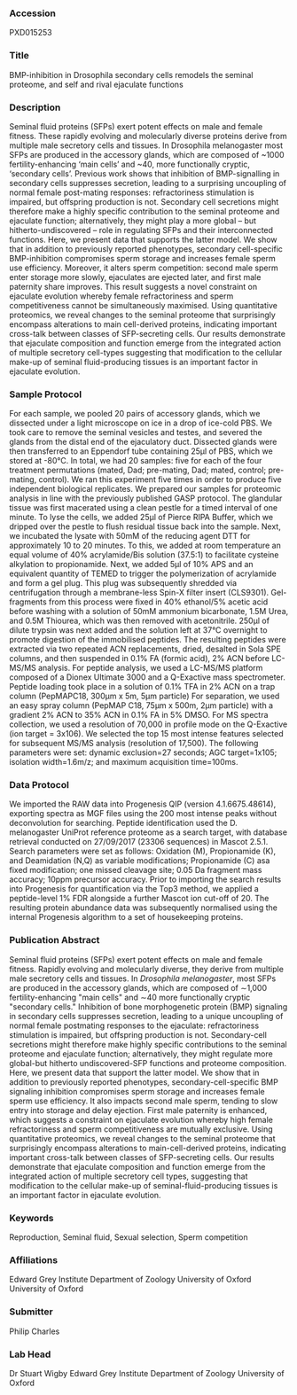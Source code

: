 ### Accession
PXD015253

### Title
BMP-inhibition in Drosophila secondary cells remodels the seminal proteome, and self and rival ejaculate functions

### Description
Seminal fluid proteins (SFPs) exert potent effects on male and female fitness. These rapidly evolving and molecularly diverse proteins derive from multiple male secretory cells and tissues. In Drosophila melanogaster most SFPs are produced in the accessory glands, which are composed of ~1000 fertility-enhancing ‘main cells’ and ~40, more functionally cryptic, ‘secondary cells’. Previous work shows that inhibition of BMP-signalling in secondary cells suppresses secretion, leading to a surprising uncoupling of normal female post-mating responses: refractoriness stimulation is impaired, but offspring production is not. Secondary cell secretions might therefore make a highly specific contribution to the seminal proteome and ejaculate function; alternatively, they might play a more global – but hitherto-undiscovered – role in regulating SFPs and their interconnected functions. Here, we present data that supports the latter model. We show that in addition to previously reported phenotypes, secondary cell-specific BMP-inhibition compromises sperm storage and increases female sperm use efficiency. Moreover, it alters sperm competition: second male sperm enter storage more slowly, ejaculates are ejected later, and first male paternity share improves. This result suggests a novel constraint on ejaculate evolution whereby female refractoriness and sperm competitiveness cannot be simultaneously maximised. Using quantitative proteomics, we reveal changes to the seminal proteome that surprisingly encompass alterations to main cell-derived proteins, indicating important cross-talk between classes of SFP-secreting cells. Our results demonstrate that ejaculate composition and function emerge from the integrated action of multiple secretory cell-types suggesting that modification to the cellular make-up of seminal fluid-producing tissues is an important factor in ejaculate evolution.

### Sample Protocol
For each sample, we pooled 20 pairs of accessory glands, which we dissected under a light microscope on ice in a drop of ice-cold PBS. We took care to remove the seminal vesicles and testes, and severed the glands from the distal end of the ejaculatory duct. Dissected glands were then transferred to an Eppendorf tube containing 25µl of PBS, which we stored at -80°C. In total, we had 20 samples: five for each of the four treatment permutations (mated, Dad; pre-mating, Dad; mated, control; pre-mating, control). We ran this experiment five times in order to produce five independent biological replicates. We prepared our samples for proteomic analysis in line with the previously published GASP protocol. The glandular tissue was first macerated using a clean pestle for a timed interval of one minute. To lyse the cells, we added 25µl of Pierce RIPA Buffer, which we dripped over the pestle to flush residual tissue back into the sample. Next, we incubated the lysate with 50mM of the reducing agent DTT for approximately 10 to 20 minutes. To this, we added at room temperature an equal volume of 40% acrylamide/Bis solution (37.5:1) to facilitate cysteine alkylation to propionamide. Next, we added 5µl of 10% APS and an equivalent quantity of TEMED to trigger the polymerization of acrylamide and form a gel plug. This plug was subsequently shredded via centrifugation through a membrane-less Spin-X filter insert (CLS9301). Gel-fragments from this process were fixed in 40% ethanol/5% acetic acid before washing with a solution of 50mM ammonium bicarbonate, 1.5M Urea, and 0.5M Thiourea, which was then removed with acetonitrile. 250µl of dilute trypsin was next added and the solution left at 37°C overnight to promote digestion of the immobilised peptides. The resulting peptides were extracted via two repeated ACN replacements, dried, desalted in Sola SPE columns, and then suspended in 0.1% FA (formic acid), 2% ACN before LC-MS/MS analysis. For peptide analysis, we used a LC-MS/MS platform composed of a Dionex Ultimate 3000 and a Q-Exactive mass spectrometer. Peptide loading took place in a solution of 0.1% TFA in 2% ACN on a trap column (PepMAPC18, 300µm x 5m, 5µm particle) For separation, we used an easy spray column (PepMAP C18, 75µm x 500m, 2µm particle) with a gradient 2% ACN to 35% ACN in 0.1% FA in 5% DMSO. For MS spectra collection, we used a resolution of 70,000 in profile mode on the Q-Exactive (ion target = 3x106). We selected the top 15 most intense features selected for subsequent MS/MS analysis (resolution of 17,500). The following parameters were set: dynamic exclusion=27 seconds; AGC target=1x105; isolation width=1.6m/z; and maximum acquisition time=100ms.

### Data Protocol
We imported the RAW data into Progenesis QIP (version 4.1.6675.48614), exporting spectra as MGF files using the 200 most intense peaks without deconvolution for searching. Peptide identification used the D. melanogaster UniProt reference proteome as a search target, with database retrieval conducted on 27/09/2017 (23306 sequences) in Mascot 2.5.1. Search parameters were set as follows: Oxidation (M), Propionamide (K), and Deamidation (N,Q) as variable modifications; Propionamide (C) asa fixed modification; one missed cleavage site; 0.05 Da fragment mass accuracy; 10ppm precursor accuracy. Prior to importing the search results into Progenesis for quantification via the Top3 method, we applied a peptide-level 1% FDR alongside a further Mascot ion cut-off of 20. The resulting protein abundance data was subsequently normalised using the internal Progenesis algorithm to a set of housekeeping proteins.

### Publication Abstract
Seminal fluid proteins (SFPs) exert potent effects on male and female fitness. Rapidly evolving and molecularly diverse, they derive from multiple male secretory cells and tissues. In <i>Drosophila melanogaster</i>, most SFPs are produced in the accessory glands, which are composed of &#x223c;1,000 fertility-enhancing "main cells" and &#x223c;40 more functionally cryptic "secondary cells." Inhibition of bone morphogenetic protein (BMP) signaling in secondary cells suppresses secretion, leading to a unique uncoupling of normal female postmating responses to the ejaculate: refractoriness stimulation is impaired, but offspring production is not. Secondary-cell secretions might therefore make highly specific contributions to the seminal proteome and ejaculate function; alternatively, they might regulate more global-but hitherto undiscovered-SFP functions and proteome composition. Here, we present data that support the latter model. We show that in addition to previously reported phenotypes, secondary-cell-specific BMP signaling inhibition compromises sperm storage and increases female sperm use efficiency. It also impacts second male sperm, tending to slow entry into storage and delay ejection. First male paternity is enhanced, which suggests a constraint on ejaculate evolution whereby high female refractoriness and sperm competitiveness are mutually exclusive. Using quantitative proteomics, we reveal changes to the seminal proteome that surprisingly encompass alterations to main-cell-derived proteins, indicating important cross-talk between classes of SFP-secreting cells. Our results demonstrate that ejaculate composition and function emerge from the integrated action of multiple secretory cell types, suggesting that modification to the cellular make-up of seminal-fluid-producing tissues is an important factor in ejaculate evolution.

### Keywords
Reproduction, Seminal fluid, Sexual selection, Sperm competition

### Affiliations
Edward Grey Institute Department of Zoology University of Oxford
University of Oxford

### Submitter
Philip Charles

### Lab Head
Dr Stuart Wigby
Edward Grey Institute Department of Zoology University of Oxford


